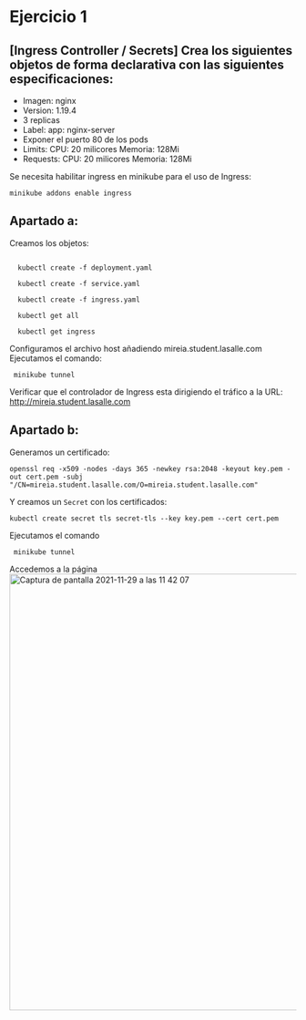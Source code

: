# Ejercicio 1 
   
 ## [Ingress Controller / Secrets] Crea los siguientes objetos de forma declarativa con las siguientes especificaciones:
  * Imagen: nginx
  * Version: 1.19.4
  * 3 replicas
  * Label: app: nginx-server
  * Exponer el puerto 80 de los pods
  * Limits: CPU: 20 milicores 
          Memoria: 128Mi
  * Requests: CPU: 20 milicores 
            Memoria: 128Mi



Se necesita habilitar ingress en minikube para el uso de Ingress:
```
minikube addons enable ingress
````
## Apartado a:

Creamos los objetos:

```

  kubectl create -f deployment.yaml

  kubectl create -f service.yaml

  kubectl create -f ingress.yaml

  kubectl get all

  kubectl get ingress

```

Configuramos el archivo host añadiendo mireia.student.lasalle.com
Ejecutamos el comando:

``` minikube tunnel```


Verificar que el controlador de Ingress esta dirigiendo el tráfico a la URL:
http://mireia.student.lasalle.com

## Apartado b:
Generamos un certificado:

```shell script
openssl req -x509 -nodes -days 365 -newkey rsa:2048 -keyout key.pem -out cert.pem -subj "/CN=mireia.student.lasalle.com/O=mireia.student.lasalle.com"
```

Y creamos un `Secret` con los certificados:

```shell script
kubectl create secret tls secret-tls --key key.pem --cert cert.pem
```
Ejecutamos el comando

``` minikube tunnel```

Accedemos a la página <br /> 
<img width="766" alt="Captura de pantalla 2021-11-29 a las 11 42 07" src="https://user-images.githubusercontent.com/26769446/143856796-263db8ba-4c54-4a1a-ae13-5755350e86d2.png">
